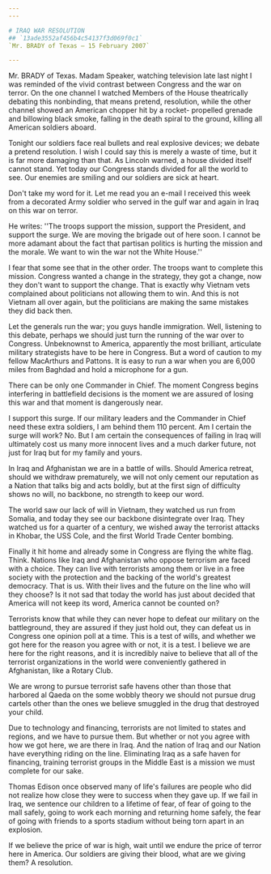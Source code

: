 ```yaml
---
---

# IRAQ WAR RESOLUTION
## `13ade3552af456b4c54137f3d069f0c1`
`Mr. BRADY of Texas — 15 February 2007`

---
```



Mr. BRADY of Texas. Madam Speaker, watching television late last 
night I was reminded of the vivid contrast between Congress and the war 
on terror. On the one channel I watched Members of the House 
theatrically debating this nonbinding, that means pretend, resolution, 
while the other channel showed an American chopper hit by a rocket-
propelled grenade and billowing black smoke, falling in the death 
spiral to the ground, killing all American soldiers aboard.

Tonight our soldiers face real bullets and real explosive devices; we 
debate a pretend resolution. I wish I could say this is merely a waste 
of time, but it is far more damaging than that. As Lincoln warned, a 
house divided itself cannot stand. Yet today our Congress stands 
divided for all the world to see. Our enemies are smiling and our 
soldiers are sick at heart.

Don't take my word for it. Let me read you an e-mail I received this 
week from a decorated Army soldier who served in the gulf war and again 
in Iraq on this war on terror.

He writes: ''The troops support the mission, support the President, 
and support the surge. We are moving the brigade out of here soon. I 
cannot be more adamant about the fact that partisan politics is hurting 
the mission and the morale. We want to win the war not the White 
House.''

I fear that some see that in the other order. The troops want to 
complete this mission. Congress wanted a change in the strategy, they 
got a change, now they don't want to support the change. That is 
exactly why Vietnam vets complained about politicians not allowing them 
to win. And this is not Vietnam all over again, but the politicians are 
making the same mistakes they did back then.

Let the generals run the war; you guys handle immigration. Well, 
listening to this debate, perhaps we should just turn the running of 
the war over to Congress. Unbeknownst to America, apparently the most 
brilliant, articulate military strategists have to be here in Congress. 
But a word of caution to my fellow MacArthurs and Pattons. It is easy 
to run a war when you are 6,000 miles from Baghdad and hold a 
microphone for a gun.

There can be only one Commander in Chief. The moment Congress begins 
interfering in battlefield decisions is the moment we are assured of 
losing this war and that moment is dangerously near.

I support this surge. If our military leaders and the Commander in 
Chief need these extra soldiers, I am behind them 110 percent. Am I 
certain the surge will work? No. But I am certain the consequences of 
failing in Iraq will ultimately cost us many more innocent lives and a 
much darker future, not just for Iraq but for my family and yours.

In Iraq and Afghanistan we are in a battle of wills. Should America 
retreat, should we withdraw prematurely, we will not only cement our 
reputation as a Nation that talks big and acts boldly, but at the first 
sign of difficulty shows no will, no backbone, no strength to keep our 
word.

The world saw our lack of will in Vietnam, they watched us run from 
Somalia, and today they see our backbone disintegrate over Iraq. They 
watched us for a quarter of a century, we wished away the terrorist 
attacks in Khobar, the USS Cole, and the first World Trade Center 
bombing.

Finally it hit home and already some in Congress are flying the white 
flag. Think. Nations like Iraq and Afghanistan who oppose terrorism are 
faced with a choice. They can live with terrorists among them or live 
in a free society with the protection and the backing of the world's 
greatest democracy. That is us. With their lives and the future on the 
line who will they choose? Is it not sad that today the world has just 
about decided that America will not keep its word, America cannot be 
counted on?

Terrorists know that while they can never hope to defeat our military 
on the battleground, they are assured if they just hold out, they can 
defeat us in Congress one opinion poll at a time. This is a test of 
wills, and whether we got here for the reason you agree with or not, it 
is a test. I believe we are here for the right reasons, and it is 
incredibly naive to believe that all of the terrorist organizations in 
the world were conveniently gathered in Afghanistan, like a Rotary 
Club.

We are wrong to pursue terrorist safe havens other than those that 
harbored al Qaeda on the some wobbly theory we should not pursue drug 
cartels other than the ones we believe smuggled in the drug that 
destroyed your child.



Due to technology and financing, terrorists are not limited to states 
and regions, and we have to pursue them. But whether or not you agree 
with how we got here, we are there in Iraq. And the nation of Iraq and 
our Nation have everything riding on the line. Eliminating Iraq as a 
safe haven for financing, training terrorist groups in the Middle East 
is a mission we must complete for our sake.

Thomas Edison once observed many of life's failures are people who 
did not realize how close they were to success when they gave up. If we 
fail in Iraq, we sentence our children to a lifetime of fear, of fear 
of going to the mall safely, going to work each morning and returning 
home safely, the fear of going with friends to a sports stadium without 
being torn apart in an explosion.

If we believe the price of war is high, wait until we endure the 
price of terror here in America. Our soldiers are giving their blood, 
what are we giving them? A resolution.